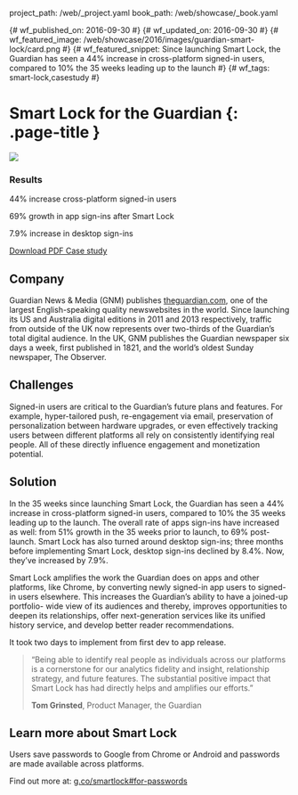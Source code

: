 project_path: /web/_project.yaml
book_path: /web/showcase/_book.yaml

{# wf_published_on: 2016-09-30 #}
{# wf_updated_on: 2016-09-30 #}
{# wf_featured_image: /web/showcase/2016/images/guardian-smart-lock/card.png #}
{# wf_featured_snippet: Since launching Smart Lock, the Guardian has seen a 44% increase in cross-platform signed-in users, compared to 10% the 35 weeks leading up to the launch #}
{# wf_tags: smart-lock,casestudy #}

# Smart Lock for the Guardian {: .page-title }

<img src="/web/showcase/2016/images/guardian-smart-lock/featured.png" class="attempt-right">

### Results

<span class="compare-yes"></span> 44% increase cross-platform signed-in users

<span class="compare-yes"></span> 69% growth in app sign-ins after Smart Lock

<span class="compare-yes"></span> 7.9% increase in desktop sign-ins


<a class="button button-primary" href="pdfs/guardian-smartlock-casestudy.pdf">
  Download PDF Case study
</a>

## Company

Guardian News & Media (GNM) publishes
[theguardian.com](https://theguardian.com), one of the largest English-speaking
quality newswebsites in the world. Since launching its US and Australia digital
editions in 2011 and 2013 respectively, traffic from outside of the UK now
represents over two-thirds of the Guardian’s total digital audience. In the UK,
GNM publishes the Guardian newspaper six days a week, first published in 1821,
and the world’s oldest Sunday newspaper, The Observer.

## Challenges

Signed-in users are critical to the Guardian’s future plans and features. For
example, hyper-tailored push, re-engagement via email, preservation of
personalization between hardware upgrades, or even effectively tracking users
between different platforms all rely on consistently identifying real people.
All of these directly influence engagement and monetization potential.

## Solution

In the 35 weeks since launching Smart Lock, the Guardian has seen a 44% increase
in cross-platform signed-in users, compared to 10% the 35 weeks leading up to
the launch. The overall rate of apps sign-ins have increased as well: from 51%
growth in the 35 weeks prior to launch, to 69% post-launch. Smart Lock has also
turned around desktop sign-ins; three months before implementing Smart Lock,
desktop sign-ins declined by 8.4%. Now, they’ve increased by 7.9%.

Smart Lock amplifies the work the Guardian does on apps and other platforms,
like Chrome, by converting newly signed-in app users to signed-in users
elsewhere. This increases the Guardian’s ability to have a joined-up portfolio-
wide view of its audiences and thereby, improves opportunities to deepen its
relationships, offer next-generation services like its unified history service,
and develop better reader recommendations.

It took two days to implement from first dev to app release.

> “Being able to identify real people as individuals across our platforms
> is a cornerstone for our analytics fidelity and insight, relationship
> strategy, and future features. The substantial positive impact that
> Smart Lock has had directly helps and amplifies our efforts.”
> 
> **Tom Grinsted**, Product Manager, the Guardian

## Learn more about Smart Lock

Users save passwords to Google from Chrome or Android and passwords are made
available across platforms.

Find out more at: [g.co/smartlock#for-passwords](https://g.co/smartlock#for-passwords)
